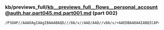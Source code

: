 ### kb/previews_full/kb__previews_full__flows__personal_account@auth.har.part045.md.part001.md (part 002)

```md
/P38AP//AAADAgIAAgIBAAABAQD///8A/v//AAD/AAD//v8A/v/+AAEDBAADAAIABQICAP4CAQD+/v0AAwA
```

```
